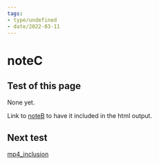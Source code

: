 ```yaml
---
tags:
- type/undefined
- date/2022-03-11
---
```

   
# noteC   
## Test of this page   
None yet.   
   
Link to [noteB](../../../note_inclusion/level1/noteB.md) to have it included in the html output.   
   
## Next test   
[mp4_inclusion](../../../video/mp4_inclusion.md)